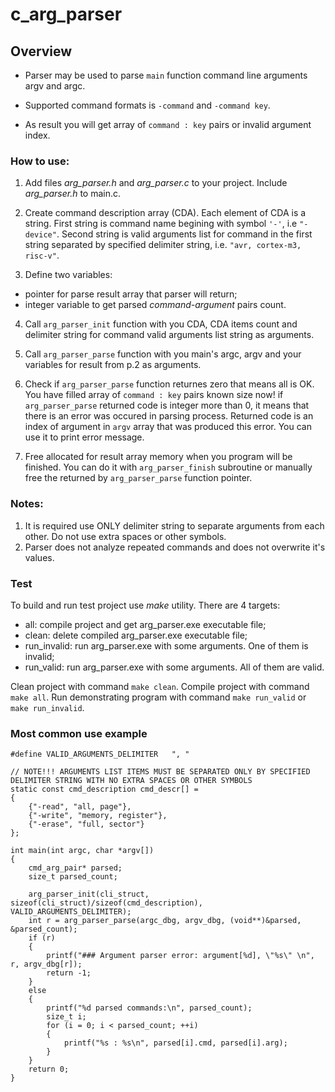 # c_arg_parser

## Overview
- Parser may be used to parse `main` function command line arguments argv and argc.

- Supported command formats is `-command` and `-command key`.

- As result you will get array of `command : key` pairs or invalid argument index.

### How to use:
1. Add files *arg_parser.h* and  *arg_parser.c* to your project. Include *arg_parser.h* to main.c.

2. Create command description array (CDA). Each element of CDA is a string. 
First string is command name begining with symbol `'-'`, i.e `"-device"`. 
Second string is valid arguments list for command in the first string separated by specified delimiter string, i.e. `"avr, cortex-m3, risc-v"`.

3. Define two variables: 
- pointer for parse result array that parser will return;
- integer variable to get parsed *command-argument* pairs count.

4. Call `arg_parser_init` function with you CDA, CDA items count and delimiter string for command valid arguments list string as arguments.

5. Call `arg_parser_parse` function with you main's argc, argv and your variables for result from p.2 as arguments.

6. Check if `arg_parser_parse` function returnes zero that means all is OK. You have filled array of `command : key` pairs known size now!
if `arg_parser_parse` returned code is integer more than 0, it means that there is an error was occured in parsing process. Returned code is an index of argument in `argv` array that was produced this error. You can use it to print error message.

7. Free allocated for result array memory when you program will be finished. You can do it with `arg_parser_finish` subroutine or manually free the returned by `arg_parser_parse` function pointer.

### Notes:
1. It is required use ONLY delimiter string to separate arguments from each other. Do not use extra spaces or other symbols.
2. Parser does not analyze repeated commands and does not overwrite it's values. 

### Test
To build and run test project use *make* utility.
There are 4 targets:
- all: compile project and get arg_parser.exe executable file;
- clean: delete compiled arg_parser.exe executable file;
- run_invalid: run arg_parser.exe with some arguments. One of them is invalid;
- run_valid: run arg_parser.exe with some arguments. All of them are valid.

Clean project with command `make clean`.
Compile project with command `make all`.
Run demonstrating program with command `make run_valid` or `make run_invalid`.

### Most common use example
```
#define VALID_ARGUMENTS_DELIMITER	", "

// NOTE!!! ARGUMENTS LIST ITEMS MUST BE SEPARATED ONLY BY SPECIFIED DELIMITER STRING WITH NO EXTRA SPACES OR OTHER SYMBOLS
static const cmd_description cmd_descr[] = 
{
	{"-read", "all, page"},
	{"-write", "memory, register"},
	{"-erase", "full, sector"}
};

int main(int argc, char *argv[]) 
{
	cmd_arg_pair* parsed;
	size_t parsed_count;
	
	arg_parser_init(cli_struct, sizeof(cli_struct)/sizeof(cmd_description), VALID_ARGUMENTS_DELIMITER);	
	int r = arg_parser_parse(argc_dbg, argv_dbg, (void**)&parsed, &parsed_count);
	if (r)
	{
		printf("### Argument parser error: argument[%d], \"%s\" \n", r, argv_dbg[r]);
		return -1;
	}
	else
	{
		printf("%d parsed commands:\n", parsed_count);
		size_t i;
		for (i = 0; i < parsed_count; ++i)
		{
			printf("%s : %s\n", parsed[i].cmd, parsed[i].arg);
		}
	}	
	return 0;
}
```
